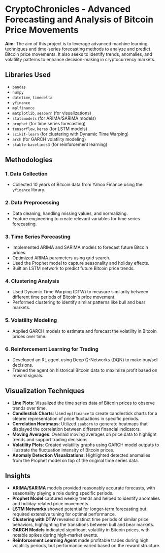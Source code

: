 # CryptoChronicles - Advanced Forecasting and Analysis of Bitcoin Price Movements

**Aim**: The aim of this project is to leverage advanced machine learning techniques and time-series forecasting methods to analyze and predict Bitcoin price movements. It also seeks to identify trends, anomalies, and volatility patterns to enhance decision-making in cryptocurrency markets.

## Libraries Used
- `pandas`
- `numpy`
- `datetime`, `timedelta`
- `yfinance`
- `mplfinance`
- `matplotlib`, `seaborn` (for visualizations)
- `statsmodels` (for ARIMA/SARIMA models)
- `prophet` (for time series forecasting)
- `tensorflow`, `keras` (for LSTM models)
- `scikit-learn` (for clustering with Dynamic Time Warping)
- `arch` (for GARCH volatility modeling)
- `stable-baselines3` (for reinforcement learning)

## Methodologies

### 1. Data Collection
- Collected 10 years of Bitcoin data from Yahoo Finance using the `yfinance` library.

### 2. Data Preprocessing
   - Data cleaning, handling missing values, and normalizing.
   - Feature engineering to create relevant variables for time series forecasting.

### 3. Time Series Forecasting
   - Implemented ARIMA and SARIMA models to forecast future Bitcoin prices.
   - Optimized ARIMA parameters using grid search.
   - Used the Prophet model to capture seasonality and holiday effects.
   - Built an LSTM network to predict future Bitcoin price trends.

### 4. Clustering Analysis
   - Used Dynamic Time Warping (DTW) to measure similarity between different time periods of Bitcoin's price movement.
   - Performed clustering to identify similar patterns like bull and bear markets.

### 5. Volatility Modeling
   - Applied GARCH models to estimate and forecast the volatility in Bitcoin prices over time.

### 6. Reinforcement Learning for Trading
   - Developed an RL agent using Deep Q-Networks (DQN) to make buy/sell decisions.
   - Trained the agent on historical Bitcoin data to maximize profit based on reward signals.

## Visualization Techniques

- **Line Plots**: Visualized the time series data of Bitcoin prices to observe trends over time.
- **Candlestick Charts**: Used `mplfinance` to create candlestick charts for a clearer representation of price fluctuations in specific periods.
- **Correlation Heatmaps**: Utilized `seaborn` to generate heatmaps that displayed the correlation between different financial indicators.
- **Moving Averages**: Overlaid moving averages on price data to highlight trends and support trading decisions.
- **Volatility Plots**: Created volatility graphs using GARCH model outputs to illustrate the fluctuation intensity of Bitcoin prices.
- **Anomaly Detection Visualizations**: Highlighted detected anomalies from the Prophet model on top of the original time series data.

## Insights
- **ARIMA/SARIMA** models provided reasonably accurate forecasts, with seasonality playing a role during specific periods.
- **Prophet Model** captured weekly trends and helped to identify anomalies and holiday-related price movements.
- **LSTM Networks** showed potential for longer-term forecasting but required extensive tuning for optimal performance.
- **Clustering with DTW** revealed distinct time periods of similar price behaviors, highlighting the transitions between bull and bear markets.
- **GARCH Models** indicated significant volatility in Bitcoin prices, with notable spikes during high-market events.
- **Reinforcement Learning Agent** made profitable trades during high volatility periods, but performance varied based on the reward structure.

